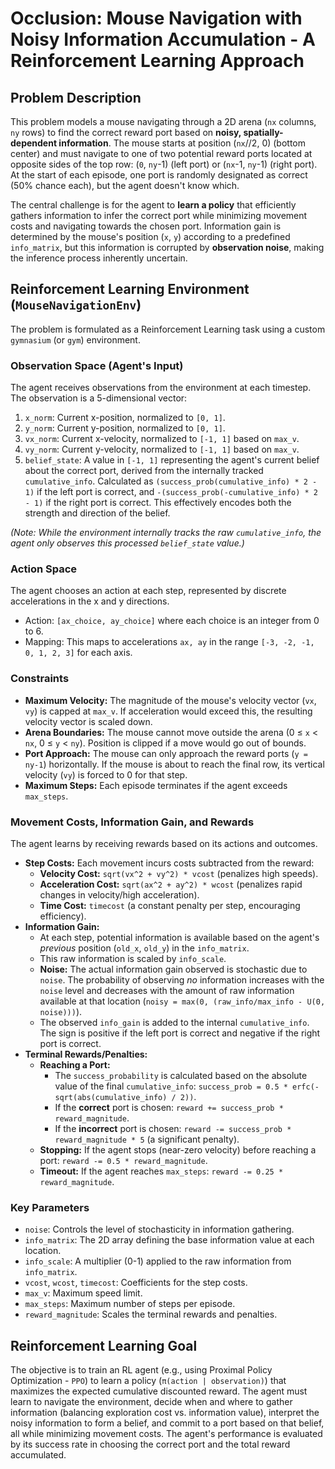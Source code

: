 # Occlusion: Mouse Navigation with Noisy Information Accumulation - A Reinforcement Learning Approach

## Problem Description

This problem models a mouse navigating through a 2D arena (`nx` columns, `ny` rows) to find the correct reward port based on **noisy, spatially-dependent information**. The mouse starts at position (`nx`//2, 0) (bottom center) and must navigate to one of two potential reward ports located at opposite sides of the top row: (`0`, `ny`-1) (left port) or (`nx`-1, `ny`-1) (right port). At the start of each episode, one port is randomly designated as correct (50% chance each), but the agent doesn't know which.

The central challenge is for the agent to **learn a policy** that efficiently gathers information to infer the correct port while minimizing movement costs and navigating towards the chosen port. Information gain is determined by the mouse's position (`x`, `y`) according to a predefined `info_matrix`, but this information is corrupted by **observation noise**, making the inference process inherently uncertain.

## Reinforcement Learning Environment (`MouseNavigationEnv`)

The problem is formulated as a Reinforcement Learning task using a custom `gymnasium` (or `gym`) environment.

### Observation Space (Agent's Input)

The agent receives observations from the environment at each timestep. The observation is a 5-dimensional vector:

1.  `x_norm`: Current x-position, normalized to `[0, 1]`.
2.  `y_norm`: Current y-position, normalized to `[0, 1]`.
3.  `vx_norm`: Current x-velocity, normalized to `[-1, 1]` based on `max_v`.
4.  `vy_norm`: Current y-velocity, normalized to `[-1, 1]` based on `max_v`.
5.  `belief_state`: A value in `[-1, 1]` representing the agent's current belief about the correct port, derived from the internally tracked `cumulative_info`. Calculated as `(success_prob(cumulative_info) * 2 - 1)` if the left port is correct, and `-(success_prob(-cumulative_info) * 2 - 1)` if the right port is correct. This effectively encodes both the strength and direction of the belief.

*(Note: While the environment internally tracks the raw `cumulative_info`, the agent only observes this processed `belief_state` value.)*

### Action Space

The agent chooses an action at each step, represented by discrete accelerations in the x and y directions.
* Action: `[ax_choice, ay_choice]` where each choice is an integer from 0 to 6.
* Mapping: This maps to accelerations `ax, ay` in the range `[-3, -2, -1, 0, 1, 2, 3]` for each axis.

### Constraints

* **Maximum Velocity:** The magnitude of the mouse's velocity vector (`vx`, `vy`) is capped at `max_v`. If acceleration would exceed this, the resulting velocity vector is scaled down.
* **Arena Boundaries:** The mouse cannot move outside the arena (0 ≤ `x` < `nx`, 0 ≤ `y` < `ny`). Position is clipped if a move would go out of bounds.
* **Port Approach:** The mouse can only approach the reward ports (`y = ny-1`) horizontally. If the mouse is about to reach the final row, its vertical velocity (`vy`) is forced to 0 for that step.
* **Maximum Steps:** Each episode terminates if the agent exceeds `max_steps`.

### Movement Costs, Information Gain, and Rewards

The agent learns by receiving rewards based on its actions and outcomes.

* **Step Costs:** Each movement incurs costs subtracted from the reward:
    * **Velocity Cost:** `sqrt(vx^2 + vy^2) * vcost` (penalizes high speeds).
    * **Acceleration Cost:** `sqrt(ax^2 + ay^2) * wcost` (penalizes rapid changes in velocity/high acceleration).
    * **Time Cost:** `timecost` (a constant penalty per step, encouraging efficiency).
* **Information Gain:**
    * At each step, potential information is available based on the agent's *previous* position (`old_x`, `old_y`) in the `info_matrix`.
    * This raw information is scaled by `info_scale`.
    * **Noise:** The actual information gain observed is stochastic due to `noise`. The probability of observing *no* information increases with the `noise` level and decreases with the amount of raw information available at that location (`noisy = max(0, (raw_info/max_info - U(0, noise)))`).
    * The observed `info_gain` is added to the internal `cumulative_info`. The sign is positive if the left port is correct and negative if the right port is correct.
* **Terminal Rewards/Penalties:**
    * **Reaching a Port:**
        * The `success_probability` is calculated based on the absolute value of the final `cumulative_info`: `success_prob = 0.5 * erfc(-sqrt(abs(cumulative_info) / 2))`.
        * If the **correct** port is chosen: `reward += success_prob * reward_magnitude`.
        * If the **incorrect** port is chosen: `reward -= success_prob * reward_magnitude * 5` (a significant penalty).
    * **Stopping:** If the agent stops (near-zero velocity) before reaching a port: `reward -= 0.5 * reward_magnitude`.
    * **Timeout:** If the agent reaches `max_steps`: `reward -= 0.25 * reward_magnitude`.

### Key Parameters

* `noise`: Controls the level of stochasticity in information gathering.
* `info_matrix`: The 2D array defining the base information value at each location.
* `info_scale`: A multiplier (0-1) applied to the raw information from `info_matrix`.
* `vcost`, `wcost`, `timecost`: Coefficients for the step costs.
* `max_v`: Maximum speed limit.
* `max_steps`: Maximum number of steps per episode.
* `reward_magnitude`: Scales the terminal rewards and penalties.

## Reinforcement Learning Goal

The objective is to train an RL agent (e.g., using Proximal Policy Optimization - `PPO`) to learn a policy (`π(action | observation)`) that maximizes the expected cumulative discounted reward. The agent must learn to navigate the environment, decide when and where to gather information (balancing exploration cost vs. information value), interpret the noisy information to form a belief, and commit to a port based on that belief, all while minimizing movement costs. The agent's performance is evaluated by its success rate in choosing the correct port and the total reward accumulated.